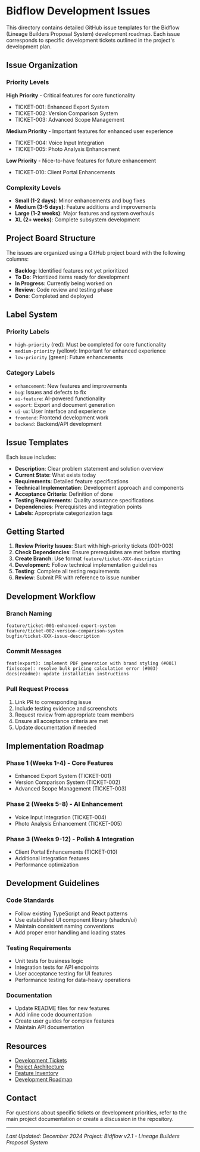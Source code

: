 # Bidflow Development Issues

This directory contains detailed GitHub issue templates for the Bidflow (Lineage Builders Proposal System) development roadmap. Each issue corresponds to specific development tickets outlined in the project's development plan.

## Issue Organization

### Priority Levels

**High Priority** - Critical features for core functionality
- TICKET-001: Enhanced Export System
- TICKET-002: Version Comparison System  
- TICKET-003: Advanced Scope Management

**Medium Priority** - Important features for enhanced user experience
- TICKET-004: Voice Input Integration
- TICKET-005: Photo Analysis Enhancement

**Low Priority** - Nice-to-have features for future enhancement
- TICKET-010: Client Portal Enhancements

### Complexity Levels

- **Small (1-2 days)**: Minor enhancements and bug fixes
- **Medium (3-5 days)**: Feature additions and improvements
- **Large (1-2 weeks)**: Major features and system overhauls
- **XL (2+ weeks)**: Complete subsystem development

## Project Board Structure

The issues are organized using a GitHub project board with the following columns:

- **Backlog**: Identified features not yet prioritized
- **To Do**: Prioritized items ready for development  
- **In Progress**: Currently being worked on
- **Review**: Code review and testing phase
- **Done**: Completed and deployed

## Label System

### Priority Labels
- `high-priority` (red): Must be completed for core functionality
- `medium-priority` (yellow): Important for enhanced experience
- `low-priority` (green): Future enhancements

### Category Labels  
- `enhancement`: New features and improvements
- `bug`: Issues and defects to fix
- `ai-feature`: AI-powered functionality
- `export`: Export and document generation
- `ui-ux`: User interface and experience
- `frontend`: Frontend development work
- `backend`: Backend/API development

## Issue Templates

Each issue includes:

- **Description**: Clear problem statement and solution overview
- **Current State**: What exists today
- **Requirements**: Detailed feature specifications
- **Technical Implementation**: Development approach and components
- **Acceptance Criteria**: Definition of done
- **Testing Requirements**: Quality assurance specifications
- **Dependencies**: Prerequisites and integration points
- **Labels**: Appropriate categorization tags

## Getting Started

1. **Review Priority Issues**: Start with high-priority tickets (001-003)
2. **Check Dependencies**: Ensure prerequisites are met before starting
3. **Create Branch**: Use format `feature/ticket-XXX-description`
4. **Development**: Follow technical implementation guidelines
5. **Testing**: Complete all testing requirements
6. **Review**: Submit PR with reference to issue number

## Development Workflow

### Branch Naming
```
feature/ticket-001-enhanced-export-system
feature/ticket-002-version-comparison-system  
bugfix/ticket-XXX-issue-description
```

### Commit Messages
```
feat(export): implement PDF generation with brand styling (#001)
fix(scope): resolve bulk pricing calculation error (#003)
docs(readme): update installation instructions
```

### Pull Request Process
1. Link PR to corresponding issue
2. Include testing evidence and screenshots
3. Request review from appropriate team members
4. Ensure all acceptance criteria are met
5. Update documentation if needed

## Implementation Roadmap

### Phase 1 (Weeks 1-4) - Core Features
- Enhanced Export System (TICKET-001)
- Version Comparison System (TICKET-002)  
- Advanced Scope Management (TICKET-003)

### Phase 2 (Weeks 5-8) - AI Enhancement
- Voice Input Integration (TICKET-004)
- Photo Analysis Enhancement (TICKET-005)

### Phase 3 (Weeks 9-12) - Polish & Integration
- Client Portal Enhancements (TICKET-010)
- Additional integration features
- Performance optimization

## Development Guidelines

### Code Standards
- Follow existing TypeScript and React patterns
- Use established UI component library (shadcn/ui)
- Maintain consistent naming conventions
- Add proper error handling and loading states

### Testing Requirements
- Unit tests for business logic
- Integration tests for API endpoints
- User acceptance testing for UI features
- Performance testing for data-heavy operations

### Documentation
- Update README files for new features
- Add inline code documentation
- Create user guides for complex features
- Maintain API documentation

## Resources

- [Development Tickets](../../docs/DEVELOPMENT_TICKETS.md)
- [Project Architecture](../../docs/technical-architecture.md)
- [Feature Inventory](../../docs/comprehensive-feature-inventory.md)
- [Development Roadmap](../../docs/enhanced-development-roadmap.md)

## Contact

For questions about specific tickets or development priorities, refer to the main project documentation or create a discussion in the repository.

---

*Last Updated: December 2024*
*Project: Bidflow v2.1 - Lineage Builders Proposal System*
